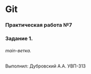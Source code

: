 # Git
### Практическая работа №7
### Задание 1.
###### main-ветка.
Выполнил:
Дубровский А.А.
УВП-313